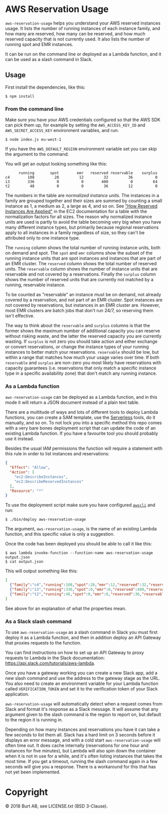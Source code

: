 # AWS Reservation Usage

`aws-reservation-usage` helps you understand your AWS reserved instances usage. It lists the number of running instances of each instance family, and how many are reserved, how many can be reserved, and how much reserved capacity that is not currently used. It also lists the number of running spot and EMR instances.

It can be run on the command line or deployed as a Lambda function, and it can be used as a slash command in Slack.

## Usage

First install the dependencies, like this:

```shell
$ npm install
```

### From the command line

Make sure you have your AWS credentials configured so that the AWS SDK can pick them up, for example by setting the `AWS_ACCESS_KEY_ID` and `AWS_SECRET_ACCESS_KEY` environment variables, and run:

```shell
$ node index.js eu-west-1
```

If you have the `AWS_DEFAULT_REGION` environment variable set you can skip the argument to the command.

You will get an output looking something like this:

```
      running       spot        emr   reserved reservable    surplus
c4        108         28         12         32         36          0
i3        336          0          0        400          0         64
t2         48          0          0         36         12          0
```

The numbers in the table are _normalized instance units_. The instances in a family are grouped together and their sizes are summed by counting a small instance as 1, a medium as 2, a large as 4, and so on. See ["How Reserved Instances Are Applied"](https://docs.aws.amazon.com/AWSEC2/latest/UserGuide/apply_ri.html) in the EC2 documentation for a table with the normalization factors for all sizes. The reason why normalized instance units are used is partly to avoid the table becoming very big when you have many different instance types, but primarily because regional reservations apply to all instances in a family regardless of size, so they can't be attributed only to one instance type.

The `running` column shows the total number of running instance units, both on demand and spot. The `spot` and `emr` columns show the subset of the running instance units that are spot instances and instances that are part of an EMR cluster. The `reserved` column shows the total number of reserved units. The `reservable` column shows the number of instance units that are reservable and not covered by a reservations. Finally the `surplus` column shows the number of reserved units that are currently not matched by a running, reservable instance.

To be counted as "reservable" an instance must be on demand, not already covered by a reservation, and not part of an EMR cluster. Spot instances are not covered by reservations, but instances in an EMR cluster are. However, most EMR clusters are batch jobs that don't run 24/7, so reserving them isn't effective.

The way to think about the `reservable` and `surplus` columns is that the former shows the maximum number of additional capacity you can reserve without risking waste, and the latter the reserved capacity you are currently wasting. If `surplus` is not zero you should take action and either exchange or convert reservations, or change the instance types of your running instances to better match your reservations. `reservable` should be low, but within a range that matches how much your usage varies over time. If both `reservable` and `surplus` are non-zero you most likely have reservations with capacity guarantees (i.e. reservations that only match a specific instance type in a specific availability zone) that don't match any running instance.

### As a Lambda function

`aws-reservation-usage` can be deployed as a Lambda function, and in this mode it will return a JSON document instead of a plain text table.

There are a multitude of ways and lots of different tools to deploy Lambda functions, you can create a SAM template, use the [Serverless](https://serverless.com/) tools, do it manually, and so on. To not lock you into a specific method this repo comes with a very bare bones deployment script that can update the code of an existing Lambda function. If you have a favourite tool you should probably use it instead.

Besides the usual IAM permissions the function will require a statement with this rule in order to list instances and reservations:

```json
{
  "Effect": "Allow",
  "Action": [
    "ec2:DescribeInstances",
    "ec2:DescribeReservedInstances"
  ],
  "Resource": "*"
}
```

To use the deployment script make sure you have configured [`awscli`](https://aws.amazon.com/cli/) and run:

```shell
$ ./bin/deploy aws-reservation-usage
```

The argument, `aws-reservation-usage`, is the name of an existing Lambda function, and this specific value is only a suggestion.

Once the code has been deployed you should be able to call it like this:

```shell
$ aws lambda invoke-function --function-name aws-reservation-usage output.json
$ cat output.json
```

This will output something like this:

```json
[
  {"family":"c4","running":108,"spot":28,"emr":12,"reserved":32,"reservable":36,"surplus":0},
  {"family":"i3","running":336,"spot":0,"emr":0,"reserved":400,"reservable":0,"surplus":64},
  {"family":"t2","running":48,"spot":0,"emr":0,"reserved":36,"reservable":12,"surplus":0}
]
```

See above for an explanation of what the properties mean.

### As a Slack slash command

To use `aws-reservation-usage` as a slash command in Slack you must first deploy it as a Lambda function, and then in addition deploy an API Gateway that proxies requests to the function.

You can find instructions on how to set up an API Gateway to proxy requests to Lambda in the Slack documentation: https://api.slack.com/tutorials/aws-lambda.

Once you have a gateway working you can create a new Slack app, add a new slash command and use the address to the gateway stage as the URL. You also need to create an environment variable for your Lambda function called `VERIFICATION_TOKEN` and set it to the verification token of your Slack application.

`aws-reservation-usage` will automatically detect when a request comes from Slack and format it's response as a Slack message. It will assume that any argument given to the slash command is the region to report on, but default to the region it is running in.

Depending on how many instances and reservations you have it can take a few seconds to list them all. Slack has a hard limit on 3 seconds before it displays an error message, and with a cold start `aws-reservation-usage` will often time out. It does cache internally (reservations for one hour and instances for five minutes), but Lambda will also spin down the container when it is not in use for a while, and it's often listing instances that takes the most time. If you get a timeout, running the slash command again in a few seconds will give you a response. There is a workaround for this that has not yet been implemented.

# Copyright

© 2018 Burt AB, see LICENSE.txt (BSD 3-Clause).
